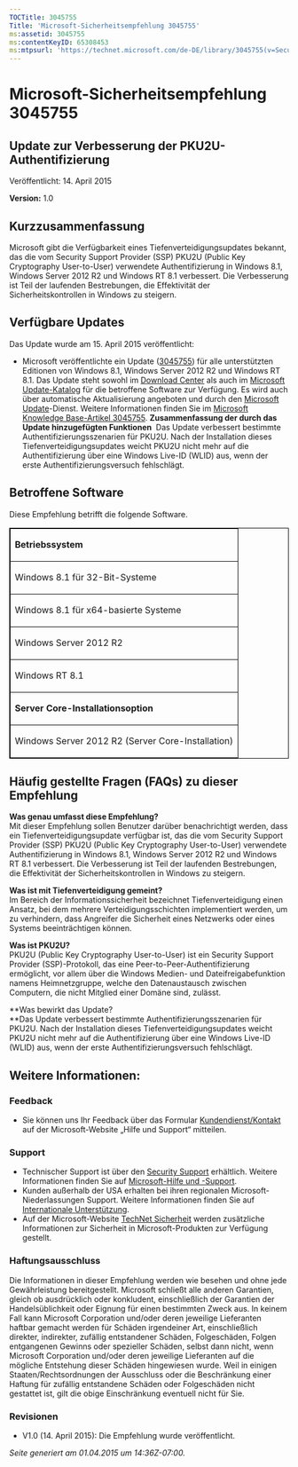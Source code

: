 ```yaml
---
TOCTitle: 3045755
Title: 'Microsoft-Sicherheitsempfehlung 3045755'
ms:assetid: 3045755
ms:contentKeyID: 65308453
ms:mtpsurl: 'https://technet.microsoft.com/de-DE/library/3045755(v=Security.10)'
---
```


Microsoft-Sicherheitsempfehlung 3045755
=======================================

Update zur Verbesserung der PKU2U-Authentifizierung
---------------------------------------------------

Veröffentlicht: 14. April 2015

**Version:** 1.0

Kurzzusammenfassung
-------------------

<span id="sectionToggle0"></span>
Microsoft gibt die Verfügbarkeit eines Tiefenverteidigungsupdates bekannt, das die vom Security Support Provider (SSP) PKU2U (Public Key Cryptography User-to-User) verwendete Authentifizierung in Windows 8.1, Windows Server 2012 R2 und Windows RT 8.1 verbessert. Die Verbesserung ist Teil der laufenden Bestrebungen, die Effektivität der Sicherheitskontrollen in Windows zu steigern.

Verfügbare Updates
------------------

<span id="sectionToggle1"></span>
Das Update wurde am 15. April 2015 veröffentlicht:

-   Microsoft veröffentlichte ein Update ([3045755](http://support.microsoft.com/de-de/kb/3045755)) für alle unterstützten Editionen von Windows 8.1, Windows Server 2012 R2 und Windows RT 8.1. Das Update steht sowohl im [Download Center](https://www.microsoft.com/download/default.aspx) als auch im [Microsoft Update-Katalog](http://go.microsoft.com/fwlink/?linkid=96155) für die betroffene Software zur Verfügung. Es wird auch über automatische Aktualisierung angeboten und durch den [Microsoft Update](http://go.microsoft.com/fwlink/?linkid=40747)-Dienst. Weitere Informationen finden Sie im [Microsoft Knowledge Base-Artikel 3045755](http://support.microsoft.com/de-de/kb/3045755).
    **Zusammenfassung der durch das Update hinzugefügten Funktionen** 
    Das Update verbessert bestimmte Authentifizierungsszenarien für PKU2U. Nach der Installation dieses Tiefenverteidigungsupdates weicht PKU2U nicht mehr auf die Authentifizierung über eine Windows Live-ID (WLID) aus, wenn der erste Authentifizierungsversuch fehlschlägt.

Betroffene Software
-------------------

<span id="sectionToggle2"></span>
Diese Empfehlung betrifft die folgende Software.

<p> </p>
<table style="border:1px solid black;">
<colgroup>
<col width="100%" />
</colgroup>
<tbody>
<tr class="odd">
<td style="border:1px solid black;"><p><strong>Betriebssystem</strong></p></td>
</tr>
<tr class="even">
<td style="border:1px solid black;"><p>Windows 8.1 für 32-Bit-Systeme</p></td>
</tr>
<tr class="odd">
<td style="border:1px solid black;"><p>Windows 8.1 für x64-basierte Systeme</p></td>
</tr>
<tr class="even">
<td style="border:1px solid black;"><p>Windows Server 2012 R2</p></td>
</tr>
<tr class="odd">
<td style="border:1px solid black;"><p>Windows RT 8.1</p></td>
</tr>
<tr class="even">
<td style="border:1px solid black;"><p><strong>Server Core-Installationsoption</strong></p></td>
</tr>
<tr class="odd">
<td style="border:1px solid black;"><p>Windows Server 2012 R2 (Server Core-Installation)</p></td>
</tr>
</tbody>
</table>
  
Häufig gestellte Fragen (FAQs) zu dieser Empfehlung  
---------------------------------------------------
  
<span id="sectionToggle3"></span>
**Was genau umfasst diese Empfehlung?**   
Mit dieser Empfehlung sollen Benutzer darüber benachrichtigt werden, dass ein Tiefenverteidigungsupdate verfügbar ist, das die vom Security Support Provider (SSP) PKU2U (Public Key Cryptography User-to-User) verwendete Authentifizierung in Windows 8.1, Windows Server 2012 R2 und Windows RT 8.1 verbessert. Die Verbesserung ist Teil der laufenden Bestrebungen, die Effektivität der Sicherheitskontrollen in Windows zu steigern.
  
**Was ist mit Tiefenverteidigung gemeint?**   
Im Bereich der Informationssicherheit bezeichnet Tiefenverteidigung einen Ansatz, bei dem mehrere Verteidigungsschichten implementiert werden, um zu verhindern, dass Angreifer die Sicherheit eines Netzwerks oder eines Systems beeinträchtigen können.
  
**Was ist PKU2U?**   
PKU2U (Public Key Cryptography User-to-User) ist ein Security Support Provider (SSP)-Protokoll, das eine Peer-to-Peer-Authentifizierung ermöglicht, vor allem über die Windows Medien- und Dateifreigabefunktion namens Heimnetzgruppe, welche den Datenaustausch zwischen Computern, die nicht Mitglied einer Domäne sind, zulässt.
  
**Was bewirkt das Update?   
**Das Update verbessert bestimmte Authentifizierungsszenarien für PKU2U. Nach der Installation dieses Tiefenverteidigungsupdates weicht PKU2U nicht mehr auf die Authentifizierung über eine Windows Live-ID (WLID) aus, wenn der erste Authentifizierungsversuch fehlschlägt.
  
Weitere Informationen:  
----------------------
  
<span id="sectionToggle4"></span>
### Feedback
  
-   Sie können uns Ihr Feedback über das Formular [Kundendienst/Kontakt](http://support.microsoft.com/de-de/kb/?scid=sw;en;1257&amp;showpage=1&amp;ws=technet&amp;sd=tech) auf der Microsoft-Website „Hilfe und Support“ mitteilen.
  
### Support
  
-   Technischer Support ist über den [Security Support](http://go.microsoft.com/fwlink/?linkid=21131) erhältlich. Weitere Informationen finden Sie auf [Microsoft-Hilfe und -Support](http://support.microsoft.com/).  
-   Kunden außerhalb der USA erhalten bei ihren regionalen Microsoft-Niederlassungen Support. Weitere Informationen finden Sie auf [Internationale Unterstützung](http://go.microsoft.com/fwlink/?linkid=21155).  
-   Auf der Microsoft-Website [TechNet Sicherheit](http://go.microsoft.com/fwlink/?linkid=21132) werden zusätzliche Informationen zur Sicherheit in Microsoft-Produkten zur Verfügung gestellt.
  
### Haftungsausschluss
  
Die Informationen in dieser Empfehlung werden wie besehen und ohne jede Gewährleistung bereitgestellt. Microsoft schließt alle anderen Garantien, gleich ob ausdrücklich oder konkludent, einschließlich der Garantien der Handelsüblichkeit oder Eignung für einen bestimmten Zweck aus. In keinem Fall kann Microsoft Corporation und/oder deren jeweilige Lieferanten haftbar gemacht werden für Schäden irgendeiner Art, einschließlich direkter, indirekter, zufällig entstandener Schäden, Folgeschäden, Folgen entgangenen Gewinns oder spezieller Schäden, selbst dann nicht, wenn Microsoft Corporation und/oder deren jeweilige Lieferanten auf die mögliche Entstehung dieser Schäden hingewiesen wurde. Weil in einigen Staaten/Rechtsordnungen der Ausschluss oder die Beschränkung einer Haftung für zufällig entstandene Schäden oder Folgeschäden nicht gestattet ist, gilt die obige Einschränkung eventuell nicht für Sie.
  
### Revisionen
  
-   V1.0 (14. April 2015): Die Empfehlung wurde veröffentlicht.
  
*Seite generiert am 01.04.2015 um 14:36Z-07:00.*
